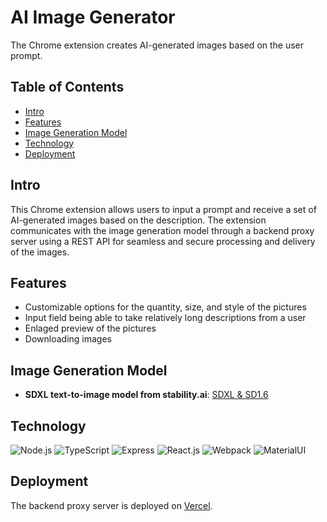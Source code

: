 # AI Image Generator

The Chrome extension creates AI-generated images based on the user prompt.

## Table of Contents

- [Intro](#intro)
- [Features](#features)
- [Image Generation Model](#image-generation-model)
- [Technology](#technology)
- [Deployment](#deployment)

## Intro

This Chrome extension allows users to input a prompt and receive a set of AI-generated images based on the description. The extension communicates with the image generation model through a backend proxy server using a REST API for seamless and secure processing and delivery of the images.

## Features

- Customizable options for the quantity, size, and style of the pictures
- Input field being able to take relatively long descriptions from a user
- Enlaged preview of the pictures
- Downloading images

## Image Generation Model

- **SDXL text-to-image model from stability.ai**: [SDXL & SD1.6](https://platform.stability.ai/docs/api-reference#tag/SDXL-and-SD1.6)

## Technology

![Node.js](https://img.shields.io/badge/Node.js-22.1.0-green?style=for-the-badge&logo=node.js&logoColor=white)
![TypeScript](https://img.shields.io/badge/TypeScript-5.4.5-blue?style=for-the-badge&logo=typescript&logoColor=white)
![Express](https://img.shields.io/badge/Express-4.19.2-green?style=for-the-badge&logo=express&logoColor=white)
![React.js](https://img.shields.io/badge/React-18.3.1-orange?style=for-the-badge&logo=react&logoColor=white)
![Webpack](https://img.shields.io/badge/Webpack-5.93.0-blue?style=for-the-badge&logo=webpack&logoColor=white)
![MaterialUI](https://img.shields.io/badge/MaterialUI-5.16.7-blue?style=for-the-badge&logo=materialui&logoColor=white)

## Deployment

The backend proxy server is deployed on [Vercel](https://vercel.com).
